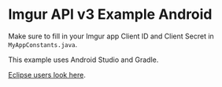 Imgur API v3 Example Android
============================

Make sure to fill in your Imgur app Client ID and Client Secret in `MyAppConstants.java`.

This example uses Android Studio and Gradle.

[Eclipse users look here][1].

[1]: https://github.com/talklittle/ImgurAPIv3ExampleAndroidEclipse

